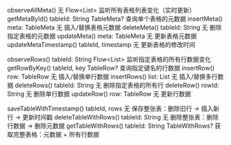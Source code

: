 observeAllMeta()	无	Flow<List<TableMeta>>	监听所有表格列表变化（实时更新）
getMetaById()	tableId: String	TableMeta?	查询单个表格的元数据
insertMeta()	meta: TableMeta	无	插入/替换表格元数据
deleteMeta()	tableId: String	无	删除指定表格的元数据
updateMeta()	meta: TableMeta	无	更新表格元数据
updateMetaTimestamp()	tableId, timestamp	无	更新表格的修改时间

observeRows()	tableId: String	Flow<List<TableRow>>	监听指定表格的所有行数据变化
getRowByKey()	tableId, key	TableRow?	查询指定键名的行数据
insertRow()	row: TableRow	无	插入/替换单行数据
insertRows()	list: List<TableRow>	无	插入/替换多行数据
deleteRows()	tableId: String	无	删除指定表格的所有行
deleteRow()	rowId: String	无	删除单行数据
updateRow()	row: TableRow	无	更新行数据

saveTableWithTimestamp()	tableId, rows	无	保存整张表：删除旧行 → 插入新行 → 更新时间戳
deleteTableWithRows()	tableId: String	无	删除整张表：删除行数据 → 删除元数据
getTableWithRows()	tableId: String	TableWithRows?	获取完整表格：元数据 + 所有行数据

